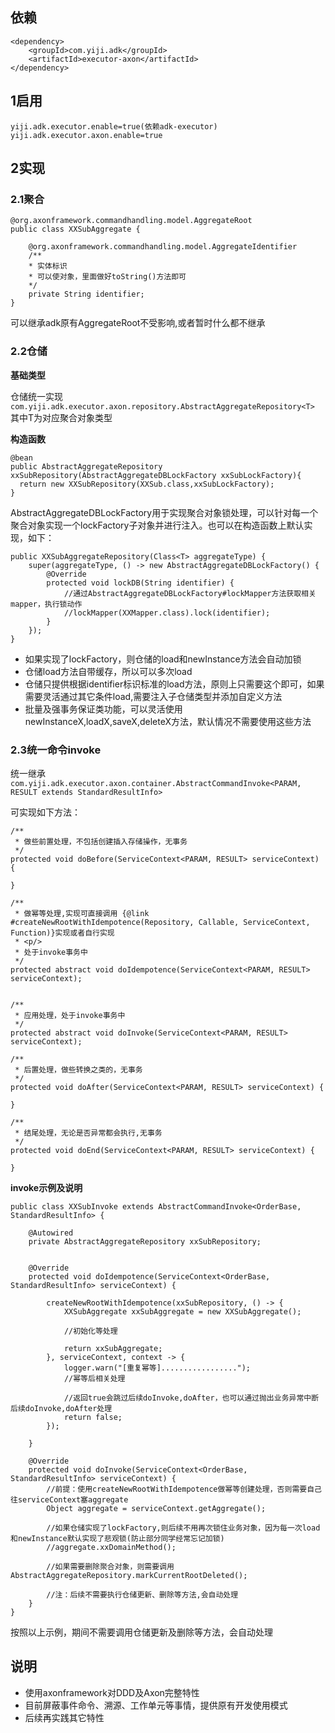 ## 依赖
```
<dependency>
    <groupId>com.yiji.adk</groupId>
    <artifactId>executor-axon</artifactId>
</dependency>
```

## 1启用
```
yiji.adk.executor.enable=true(依赖adk-executor)
yiji.adk.executor.axon.enable=true
```
## 2实现

### 2.1聚合
```
@org.axonframework.commandhandling.model.AggregateRoot
public class XXSubAggregate {

    @org.axonframework.commandhandling.model.AggregateIdentifier
    /**
    * 实体标识
    * 可以使对象，里面做好toString()方法即可
    */
    private String identifier;
}
```
可以继承adk原有AggregateRoot不受影响,或者暂时什么都不继承


### 2.2仓储
**基础类型**

仓储统一实现```com.yiji.adk.executor.axon.repository.AbstractAggregateRepository<T>```
其中T为对应聚合对象类型

**构造函数**

```
@bean
public AbstractAggregateRepository xxSubRepository(AbstractAggregateDBLockFactory xxSubLockFactory){
  return new XXSubRepository(XXSub.class,xxSubLockFactory);
}
```
AbstractAggregateDBLockFactory用于实现聚合对象锁处理，可以针对每一个聚合对象实现一个lockFactory子对象并进行注入。也可以在构造函数上默认实现，如下：

```
public XXSubAggregateRepository(Class<T> aggregateType) {
    super(aggregateType, () -> new AbstractAggregateDBLockFactory() {
        @Override
        protected void lockDB(String identifier) {
            //通过AbstractAggregateDBLockFactory#lockMapper方法获取相关mapper，执行锁动作
            //lockMapper(XXMapper.class).lock(identifier);
        }
    });
}
```

+ 如果实现了lockFactory，则仓储的load和newInstance方法会自动加锁
+ 仓储load方法自带缓存，所以可以多次load
+ 仓储只提供根据identifier标识标准的load方法，原则上只需要这个即可，如果需要灵活通过其它条件load,需要注入子仓储类型并添加自定义方法
+ 批量及强事务保证类功能，可以灵活使用newInstanceX,loadX,saveX,deleteX方法，默认情况不需要使用这些方法


### 2.3统一命令invoke

统一继承```com.yiji.adk.executor.axon.container.AbstractCommandInvoke<PARAM, RESULT extends StandardResultInfo>```

可实现如下方法：
```
/**
 * 做些前置处理，不包括创建插入存储操作，无事务
 */
protected void doBefore(ServiceContext<PARAM, RESULT> serviceContext) {

}

/**
 * 做幂等处理,实现可直接调用 {@link #createNewRootWithIdempotence(Repository, Callable, ServiceContext, Function)}实现或者自行实现
 * <p/>
 * 处于invoke事务中
 */
protected abstract void doIdempotence(ServiceContext<PARAM, RESULT> serviceContext);


/**
 * 应用处理，处于invoke事务中
 */
protected abstract void doInvoke(ServiceContext<PARAM, RESULT> serviceContext);

/**
 * 后置处理，做些转换之类的，无事务
 */
protected void doAfter(ServiceContext<PARAM, RESULT> serviceContext) {

}

/**
 * 结尾处理，无论是否异常都会执行,无事务
 */
protected void doEnd(ServiceContext<PARAM, RESULT> serviceContext) {

}
```

**invoke示例及说明**
```
public class XXSubInvoke extends AbstractCommandInvoke<OrderBase, StandardResultInfo> {

    @Autowired
    private AbstractAggregateRepository xxSubRepository;


    @Override
    protected void doIdempotence(ServiceContext<OrderBase, StandardResultInfo> serviceContext) {

        createNewRootWithIdempotence(xxSubRepository, () -> {
            XXSubAggregate xxSubAggregate = new XXSubAggregate();

            //初始化等处理

            return xxSubAggregate;
        }, serviceContext, context -> {
            logger.warn("[重复幂等].................");
            //幂等后相关处理

            //返回true会跳过后续doInvoke,doAfter，也可以通过抛出业务异常中断后续doInvoke,doAfter处理
            return false;
        });

    }

    @Override
    protected void doInvoke(ServiceContext<OrderBase, StandardResultInfo> serviceContext) {
        //前提：使用createNewRootWithIdempotence做幂等创建处理，否则需要自己往serviceContext塞aggregate
        Object aggregate = serviceContext.getAggregate();

        //如果仓储实现了lockFactory,则后续不用再次锁住业务对象，因为每一次load和newInstance默认实现了悲观锁(防止部分同学经常忘记加锁)
        //aggregate.xxDomainMethod();

        //如果需要删除聚合对象，则需要调用AbstractAggregateRepository.markCurrentRootDeleted();

        //注：后续不需要执行仓储更新、删除等方法,会自动处理
    }
}
```
按照以上示例，期间不需要调用仓储更新及删除等方法，会自动处理


## 说明

+ 使用axonframework对DDD及Axon完整特性
+ 目前屏蔽事件命令、溯源、工作单元等事情，提供原有开发使用模式
+ 后续再实践其它特性
